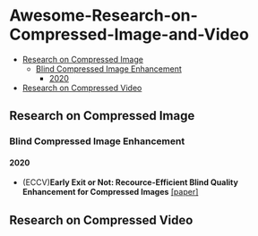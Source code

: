 # Awesome-Research-on-Compressed-Image-and-Video
- [Research on Compressed Image](#research-on-compressed-image)
  - [Blind Compressed Image Enhancement](#blind-compressed-image-enhancement)
      - [2020](#2020)
- [Research on Compressed Video](#research-on-compressed-video)

## Research on Compressed Image
### Blind Compressed Image Enhancement
#### 2020
- (ECCV)**Early Exit or Not: Recource-Efficient Blind Quality Enhancement for Compressed Images** [[paper]](https://arxiv.org/pdf/2006.16581.pdf)
## Research on Compressed Video
